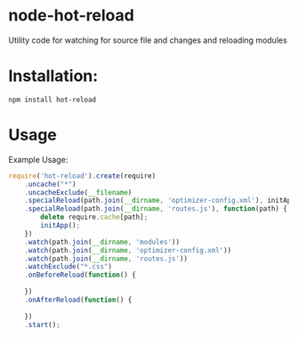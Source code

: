 node-hot-reload
===============

Utility code for watching for source file and changes and reloading modules

# Installation:
```
npm install hot-reload
```

# Usage

Example Usage:
```javascript
require('hot-reload').create(require)
    .uncache("*")
    .uncacheExclude(__filename)
    .specialReload(path.join(__dirname, 'optimizer-config.xml'), initApp)
    .specialReload(path.join(__dirname, 'routes.js'), function(path) {
        delete require.cache[path];
        initApp();
    })
    .watch(path.join(__dirname, 'modules'))
    .watch(path.join(__dirname, 'optimizer-config.xml'))
    .watch(path.join(__dirname, 'routes.js'))
    .watchExclude("*.css")
    .onBeforeReload(function() {
        
    })
    .onAfterReload(function() {
        
    })
    .start();
```